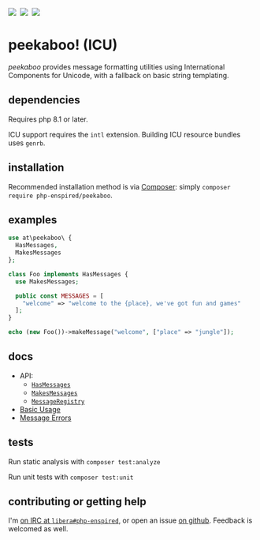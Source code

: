 ![](https://img.shields.io/github/release/php-enspired/peekaboo.svg)  ![](https://img.shields.io/badge/PHP-8.1-blue.svg?colorB=8892BF)  ![](https://img.shields.io/badge/license-GPL_3.0_only-blue.svg)

peekaboo! (ICU)
===============

_peekaboo_ provides message formatting utilities using International Components for Unicode, with a fallback on basic string templating.

dependencies
------------

Requires php 8.1 or later.

ICU support requires the `intl` extension.
Building ICU resource bundles uses `genrb`.

installation
------------

Recommended installation method is via [Composer](https://getcomposer.org/): simply `composer require php-enspired/peekaboo`.

examples
--------

```php
use at\peekaboo\ {
  HasMessages,
  MakesMessages
};

class Foo implements HasMessages {
  use MakesMessages;

  public const MESSAGES = [
    "welcome" => "welcome to the {place}, we've got fun and games"
  ];
}

echo (new Foo())->makeMessage("welcome", ["place" => "jungle"]);
```

docs
----

- API:
  - [`HasMessages`](https://github.com/php-enspired/peekaboo/wiki/Api:-HasMessages)
  - [`MakesMessages`](https://github.com/php-enspired/peekaboo/wiki/Api:-MakesMessages)
  - [`MessageRegistry`](https://github.com/php-enspired/peekaboo/wiki/Api:-MessageRegistry)
- [Basic Usage](https://github.com/php-enspired/peekaboo/wiki/Usage:-Basics)
- [Message Errors](https://github.com/php-enspired/peekaboo/wiki/Usage:-Message-Errors)

tests
-----

Run static analysis with `composer test:analyze`

Run unit tests with `composer test:unit`

contributing or getting help
----------------------------

I'm [on IRC at `libera#php-enspired`](https://web.libera.chat/#php-enspired), or open an issue [on github](https://github.com/php-enspired/peekaboo/issues).  Feedback is welcomed as well.
